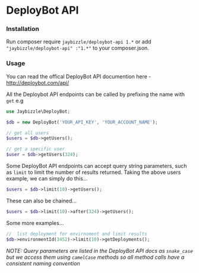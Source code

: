 # DeployBot API

### Installation
Run composer require `jaybizzle/deploybot-api 1.*` or add `"jaybizzle/deploybot-api" :"1.*"` to your composer.json.

### Usage
You can read the offical DeployBot API documention here - http://deploybot.com/api/

All the Deploybot API endpoints can be called by prefixing the name with `get` e.g

```php
use Jaybizzle\DeployBot;

$db = new DeployBot('YOUR_API_KEY', 'YOUR_ACCOUNT_NAME');

// get all users
$users = $db->getUsers();

// get a specific user
$user = $db->getUsers(324);
```

Some DeployBot API endpoints can accept query string parameters, such as `limit` to limit the number of results returned. Taking the above users example, we can simply do this...

```php
$users = $db->limit(10)->getUsers();
```

These can also be chained...

```php
$users = $db->limit(10)->after(324)->getUsers();
```

Some more examples...

```php
//  list deployment for envirnoment and limit results
$db->environmentId(3452)->limit(10)->getDeployments();
```

_NOTE: Query parameters are listed in the DeployBot API docs as `snake_case` but we access them using `camelCase` methods so all method calls have a consistent naming convention_
